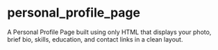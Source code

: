 # personal_profile_page
A Personal Profile Page built using only HTML that displays your photo, brief bio, skills, education, and contact links in a clean layout.
